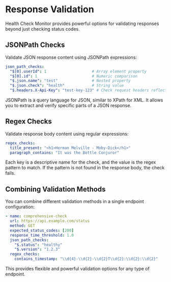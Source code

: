 # Response Validation

Health Check Monitor provides powerful options for validating responses beyond just checking status codes.

## JSONPath Checks

Validate JSON response content using JSONPath expressions:

```yaml
json_path_checks:
  "$[0].userId": 1                    # Array element property
  "$[0].id": 1                        # Numeric comparison
  "$.json.name": "test"               # Nested property
  "$.json.check": "health"            # String value
  "$.headers.X-Api-Key": "test-key-123" # Check request headers reflected in response
```

JSONPath is a query language for JSON, similar to XPath for XML. It allows you to extract and verify specific parts of a JSON response.

## Regex Checks

Validate response body content using regular expressions:

```yaml
regex_checks:
  title_present: "<h1>Herman Melville - Moby-Dick</h1>"
  paragraph_contains: "It was the Bottle Conjuror"
```

Each key is a descriptive name for the check, and the value is the regex pattern to match. If the pattern is not found in the response body, the check fails.

## Combining Validation Methods

You can combine different validation methods in a single endpoint configuration:

```yaml
- name: comprehensive-check
  url: https://api.example.com/status
  method: GET
  expected_status_codes: [200]
  response_time_threshold: 1.0
  json_path_checks:
    "$.status": "healthy"
    "$.version": "1.2.3"
  regex_checks:
    contains_timestamp: "\\d{4}-\\d{2}-\\d{2}T\\d{2}:\\d{2}:\\d{2}"
```

This provides flexible and powerful validation options for any type of endpoint.